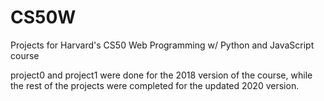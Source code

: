 # CS50W
Projects for Harvard's CS50 Web Programming w/ Python and JavaScript course

project0 and project1 were done for the 2018 version of the course, while the rest
of the projects were completed for the updated 2020 version.
